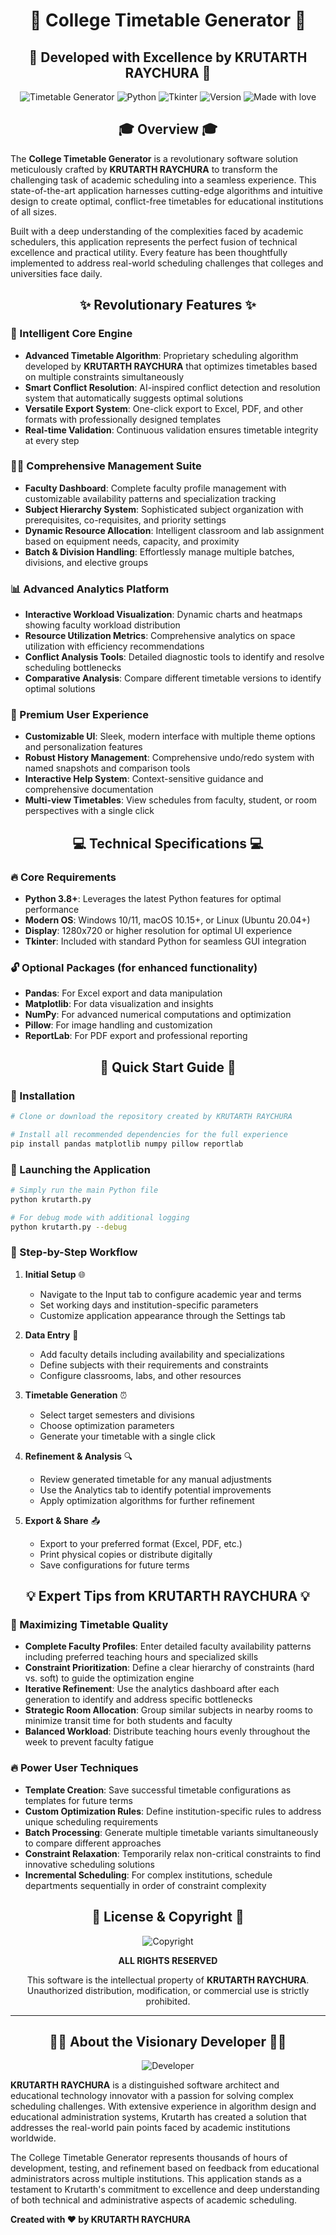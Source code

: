 <div align="center">

# 🏫 College Timetable Generator 🏫

## 🌟 Developed with Excellence by **KRUTARTH RAYCHURA** 🌟

<img src="https://img.shields.io/badge/Timetable-Generator-blue?style=for-the-badge&logo=calendar" alt="Timetable Generator"/>
<img src="https://img.shields.io/badge/Python-3.x-green?style=for-the-badge&logo=python" alt="Python"/>
<img src="https://img.shields.io/badge/GUI-Tkinter-orange?style=for-the-badge&logo=python" alt="Tkinter"/>
<img src="https://img.shields.io/badge/Version-2.0-purple?style=for-the-badge" alt="Version"/>
<img src="https://img.shields.io/badge/Made%20With-❤️%20by%20KRUTARTH-red?style=for-the-badge" alt="Made with love"/>

</div>

<div align="center">

## 🎓 Overview 🎓

</div>

The **College Timetable Generator** is a revolutionary software solution meticulously crafted by **KRUTARTH RAYCHURA** to transform the challenging task of academic scheduling into a seamless experience. This state-of-the-art application harnesses cutting-edge algorithms and intuitive design to create optimal, conflict-free timetables for educational institutions of all sizes.

Built with a deep understanding of the complexities faced by academic schedulers, this application represents the perfect fusion of technical excellence and practical utility. Every feature has been thoughtfully implemented to address real-world scheduling challenges that colleges and universities face daily.

<div align="center">

## ✨ Revolutionary Features ✨

</div>

### 🚀 Intelligent Core Engine
- **Advanced Timetable Algorithm**: Proprietary scheduling algorithm developed by **KRUTARTH RAYCHURA** that optimizes timetables based on multiple constraints simultaneously
- **Smart Conflict Resolution**: AI-inspired conflict detection and resolution system that automatically suggests optimal solutions
- **Versatile Export System**: One-click export to Excel, PDF, and other formats with professionally designed templates
- **Real-time Validation**: Continuous validation ensures timetable integrity at every step

### 👨‍🏫 Comprehensive Management Suite
- **Faculty Dashboard**: Complete faculty profile management with customizable availability patterns and specialization tracking
- **Subject Hierarchy System**: Sophisticated subject organization with prerequisites, co-requisites, and priority settings
- **Dynamic Resource Allocation**: Intelligent classroom and lab assignment based on equipment needs, capacity, and proximity
- **Batch & Division Handling**: Effortlessly manage multiple batches, divisions, and elective groups

### 📊 Advanced Analytics Platform
- **Interactive Workload Visualization**: Dynamic charts and heatmaps showing faculty workload distribution
- **Resource Utilization Metrics**: Comprehensive analytics on space utilization with efficiency recommendations
- **Conflict Analysis Tools**: Detailed diagnostic tools to identify and resolve scheduling bottlenecks
- **Comparative Analysis**: Compare different timetable versions to identify optimal solutions

### 🎨 Premium User Experience
- **Customizable UI**: Sleek, modern interface with multiple theme options and personalization features
- **Robust History Management**: Comprehensive undo/redo system with named snapshots and comparison tools
- **Interactive Help System**: Context-sensitive guidance and comprehensive documentation
- **Multi-view Timetables**: View schedules from faculty, student, or room perspectives with a single click

<div align="center">

## 💻 Technical Specifications 💻

</div>

### 🔥 Core Requirements
- **Python 3.8+**: Leverages the latest Python features for optimal performance
- **Modern OS**: Windows 10/11, macOS 10.15+, or Linux (Ubuntu 20.04+)
- **Display**: 1280x720 or higher resolution for optimal UI experience
- **Tkinter**: Included with standard Python for seamless GUI integration

### 🔓 Optional Packages (for enhanced functionality)
- **Pandas**: For Excel export and data manipulation
- **Matplotlib**: For data visualization and insights
- **NumPy**: For advanced numerical computations and optimization
- **Pillow**: For image handling and customization
- **ReportLab**: For PDF export and professional reporting

<div align="center">

## 🚀 Quick Start Guide 🚀

</div>

### 📍 Installation

```bash
# Clone or download the repository created by KRUTARTH RAYCHURA

# Install all recommended dependencies for the full experience
pip install pandas matplotlib numpy pillow reportlab
```

### 🔔 Launching the Application

```bash
# Simply run the main Python file
python krutarth.py

# For debug mode with additional logging
python krutarth.py --debug
```

### 📃 Step-by-Step Workflow

1. **Initial Setup** 🌐
   - Navigate to the Input tab to configure academic year and terms
   - Set working days and institution-specific parameters
   - Customize application appearance through the Settings tab

2. **Data Entry** 📝
   - Add faculty details including availability and specializations
   - Define subjects with their requirements and constraints
   - Configure classrooms, labs, and other resources

3. **Timetable Generation** ⏰
   - Select target semesters and divisions
   - Choose optimization parameters
   - Generate your timetable with a single click

4. **Refinement & Analysis** 🔍
   - Review generated timetable for any manual adjustments
   - Use the Analytics tab to identify potential improvements
   - Apply optimization algorithms for further refinement

5. **Export & Share** 📤
   - Export to your preferred format (Excel, PDF, etc.)
   - Print physical copies or distribute digitally
   - Save configurations for future terms

<div align="center">

## 💡 Expert Tips from **KRUTARTH RAYCHURA** 💡

</div>

### 🌟 Maximizing Timetable Quality

- **Complete Faculty Profiles**: Enter detailed faculty availability patterns including preferred teaching hours and specialized skills
- **Constraint Prioritization**: Define a clear hierarchy of constraints (hard vs. soft) to guide the optimization engine
- **Iterative Refinement**: Use the analytics dashboard after each generation to identify and address specific bottlenecks
- **Strategic Room Allocation**: Group similar subjects in nearby rooms to minimize transit time for both students and faculty
- **Balanced Workload**: Distribute teaching hours evenly throughout the week to prevent faculty fatigue

### 🔥 Power User Techniques

- **Template Creation**: Save successful timetable configurations as templates for future terms
- **Custom Optimization Rules**: Define institution-specific rules to address unique scheduling requirements
- **Batch Processing**: Generate multiple timetable variants simultaneously to compare different approaches
- **Constraint Relaxation**: Temporarily relax non-critical constraints to find innovative scheduling solutions
- **Incremental Scheduling**: For complex institutions, schedule departments sequentially in order of constraint complexity

<div align="center">

## 📝 License & Copyright 📝

</div>

<div align="center">
<img src="https://img.shields.io/badge/Copyright%20©%202025-KRUTARTH%20RAYCHURA-blue?style=for-the-badge" alt="Copyright"/>

**ALL RIGHTS RESERVED**

This software is the intellectual property of **KRUTARTH RAYCHURA**.
Unauthorized distribution, modification, or commercial use is strictly prohibited.
</div>

---

<div align="center">

## 👨‍💻 About the Visionary Developer 👨‍💻

<img src="https://img.shields.io/badge/Developer-KRUTARTH%20RAYCHURA-red?style=for-the-badge" alt="Developer"/>
</div>

**KRUTARTH RAYCHURA** is a distinguished software architect and educational technology innovator with a passion for solving complex scheduling challenges. With extensive experience in algorithm design and educational administration systems, Krutarth has created a solution that addresses the real-world pain points faced by academic institutions worldwide.

The College Timetable Generator represents thousands of hours of development, testing, and refinement based on feedback from educational administrators across multiple institutions. This application stands as a testament to Krutarth's commitment to excellence and deep understanding of both technical and administrative aspects of academic scheduling.


**Created with ❤️ by KRUTARTH RAYCHURA**
</div>
